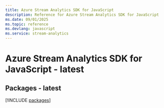 ```yaml
---
title: Azure Stream Analytics SDK for JavaScript
description: Reference for Azure Stream Analytics SDK for JavaScript
ms.date: 09/01/2025
ms.topic: reference
ms.devlang: javascript
ms.service: stream-analytics
---
```

# Azure Stream Analytics SDK for JavaScript - latest
## Packages - latest
[!INCLUDE [packages](stream-analytics-index.md)]